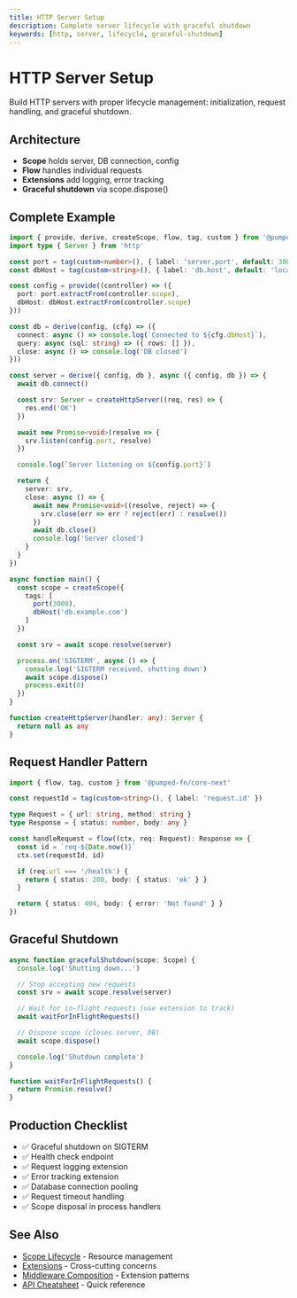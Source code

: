 ```yaml
---
title: HTTP Server Setup
description: Complete server lifecycle with graceful shutdown
keywords: [http, server, lifecycle, graceful-shutdown]
---
```


# HTTP Server Setup

Build HTTP servers with proper lifecycle management: initialization, request handling, and graceful shutdown.

## Architecture

- **Scope** holds server, DB connection, config
- **Flow** handles individual requests
- **Extensions** add logging, error tracking
- **Graceful shutdown** via scope.dispose()

## Complete Example

```ts twoslash
import { provide, derive, createScope, flow, tag, custom } from '@pumped-fn/core-next'
import type { Server } from 'http'

const port = tag(custom<number>(), { label: 'server.port', default: 3000 })
const dbHost = tag(custom<string>(), { label: 'db.host', default: 'localhost' })

const config = provide((controller) => ({
  port: port.extractFrom(controller.scope),
  dbHost: dbHost.extractFrom(controller.scope)
}))

const db = derive(config, (cfg) => ({
  connect: async () => console.log(`Connected to ${cfg.dbHost}`),
  query: async (sql: string) => ({ rows: [] }),
  close: async () => console.log('DB closed')
}))

const server = derive({ config, db }, async ({ config, db }) => {
  await db.connect()

  const srv: Server = createHttpServer((req, res) => {
    res.end('OK')
  })

  await new Promise<void>(resolve => {
    srv.listen(config.port, resolve)
  })

  console.log(`Server listening on ${config.port}`)

  return {
    server: srv,
    close: async () => {
      await new Promise<void>((resolve, reject) => {
        srv.close(err => err ? reject(err) : resolve())
      })
      await db.close()
      console.log('Server closed')
    }
  }
})

async function main() {
  const scope = createScope({
    tags: [
      port(3000),
      dbHost('db.example.com')
    ]
  })

  const srv = await scope.resolve(server)

  process.on('SIGTERM', async () => {
    console.log('SIGTERM received, shutting down')
    await scope.dispose()
    process.exit(0)
  })
}

function createHttpServer(handler: any): Server {
  return null as any
}
```

## Request Handler Pattern

```ts twoslash
import { flow, tag, custom } from '@pumped-fn/core-next'

const requestId = tag(custom<string>(), { label: 'request.id' })

type Request = { url: string, method: string }
type Response = { status: number, body: any }

const handleRequest = flow((ctx, req: Request): Response => {
  const id = `req-${Date.now()}`
  ctx.set(requestId, id)

  if (req.url === '/health') {
    return { status: 200, body: { status: 'ok' } }
  }

  return { status: 404, body: { error: 'Not found' } }
})
```

## Graceful Shutdown

```typescript
async function gracefulShutdown(scope: Scope) {
  console.log('Shutting down...')

  // Stop accepting new requests
  const srv = await scope.resolve(server)

  // Wait for in-flight requests (use extension to track)
  await waitForInFlightRequests()

  // Dispose scope (closes server, DB)
  await scope.dispose()

  console.log('Shutdown complete')
}

function waitForInFlightRequests() {
  return Promise.resolve()
}
```

## Production Checklist

- ✅ Graceful shutdown on SIGTERM
- ✅ Health check endpoint
- ✅ Request logging extension
- ✅ Error tracking extension
- ✅ Database connection pooling
- ✅ Request timeout handling
- ✅ Scope disposal in process handlers

## See Also

- [Scope Lifecycle](../guides/03-scope-lifecycle.md) - Resource management
- [Extensions](../guides/09-extensions.md) - Cross-cutting concerns
- [Middleware Composition](./middleware-composition.md) - Extension patterns
- [API Cheatsheet](../reference/api-cheatsheet.md) - Quick reference
